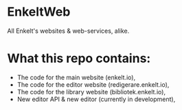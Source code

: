 # EnkeltWeb
All Enkelt's websites &amp; web-services, alike.

# What this repo contains:
- The code for the main website (enkelt.io),
- The code for the editor website (redigerare.enkelt.io),
- The code for the library website (bibliotek.enkelt.io),
- New editor API & new editor (currently in development),
